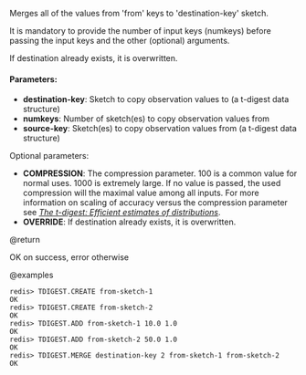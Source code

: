 Merges all of the values from 'from' keys to 'destination-key' sketch.

It is mandatory to provide the number of input keys (numkeys) before passing the input keys and the other (optional) arguments.

If destination already exists, it is overwritten.

#### Parameters:

* **destination-key**: Sketch to copy observation values to (a t-digest data structure)
* **numkeys**: Number of sketch(es) to copy observation values from
* **source-key**: Sketch(es) to copy observation values from (a t-digest data structure)


Optional parameters:

* **COMPRESSION**: The compression parameter. 100 is a common value for normal uses. 1000 is extremely large.
If no value is passed, the used compression will the maximal value among all inputs.
For more information on scaling of accuracy versus the compression parameter see [_The t-digest: Efficient estimates of distributions_](https://www.sciencedirect.com/science/article/pii/S2665963820300403).
* **OVERRIDE**: If destination already exists, it is overwritten.

@return

OK on success, error otherwise

@examples

```
redis> TDIGEST.CREATE from-sketch-1
OK
redis> TDIGEST.CREATE from-sketch-2
OK
redis> TDIGEST.ADD from-sketch-1 10.0 1.0
OK
redis> TDIGEST.ADD from-sketch-2 50.0 1.0
OK
redis> TDIGEST.MERGE destination-key 2 from-sketch-1 from-sketch-2
OK
```
